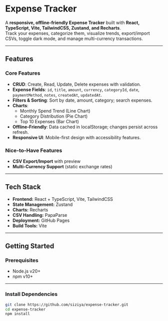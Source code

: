 # Expense Tracker

A **responsive, offline-friendly Expense Tracker** built with **React, TypeScript, Vite, TailwindCSS, Zustand, and Recharts**.  
Track your expenses, categorize them, visualize trends, export/import CSVs, toggle dark mode, and manage multi-currency transactions.


---

## **Features**

### Core Features
- **CRUD**: Create, Read, Update, Delete expenses with validation.
- **Expense Fields**: `id`, `title`, `amount`, `currency`, `categoryId`, `date`, `paymentMethod`, `notes`, `createdAt`, `updatedAt`.
- **Filters & Sorting**: Sort by date, amount, category; search expenses.
- **Charts**:  
  - Monthly Spend Trend (Line Chart)  
  - Category Distribution (Pie Chart)  
  - Top 10 Expenses (Bar Chart)
- **Offline-Friendly**: Data cached in localStorage; changes persist across refresh.
- **Responsive UI**: Mobile-first design with accessibility features.

### Nice-to-Have Features
- **CSV Export/Import** with preview
- **Multi-Currency Support** (static exchange rates)

---

## **Tech Stack**

- **Frontend:** React + TypeScript, Vite, TailwindCSS  
- **State Management:** Zustand  
- **Charts:** Recharts  
- **CSV Handling:** PapaParse  
- **Deployment:** GitHub Pages  
- **Build Tools:** Vite  

---

## **Getting Started**

### **Prerequisites**
- Node.js v20+  
- npm v10+  

---

### **Install Dependencies**

```bash
git clone https://github.com/siziya/expense-tracker.git
cd expense-tracker
npm install

